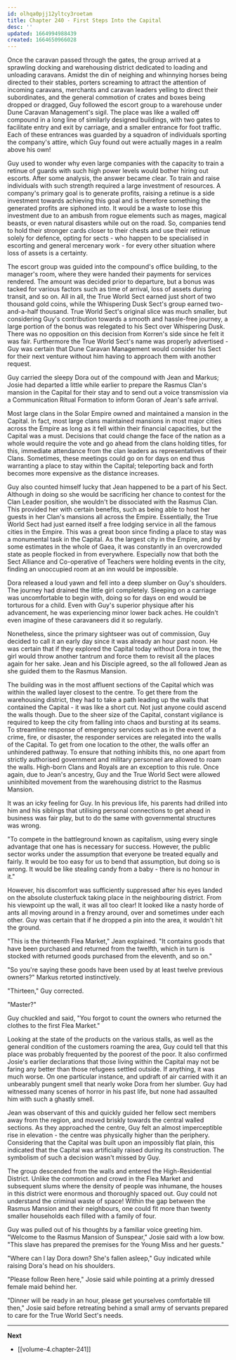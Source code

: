 ```yaml
---
id: olhqa0pjj12yltcy3roetam
title: Chapter 240 - First Steps Into the Capital
desc: ''
updated: 1664994988439
created: 1664650966028
---
```


Once the caravan passed through the gates, the group arrived at a sprawling docking and warehousing district dedicated to loading and unloading caravans. Amidst the din of neighing and whinnying horses being directed to their stables, porters screaming to attract the attention of incoming caravans, merchants and caravan leaders yelling to direct their subordinates, and the general commotion of crates and boxes being dropped or dragged, Guy followed the escort group to a warehouse under Dune Caravan Management's sigil. The place was like a walled off compound in a long line of similarly designed buildings, with two gates to facilitate entry and exit by carriage, and a smaller entrance for foot traffic. Each of these entrances was guarded by a squadron of individuals sporting the company's attire, which Guy found out were actually mages in a realm above his own!

Guy used to wonder why even large companies with the capacity to train a retinue of guards with such high power levels would bother hiring out escorts. After some analysis, the answer became clear. To train and raise individuals with such strength required a large investment of resources. A company's primary goal is to generate profits, raising a retinue is a side investment towards achieving this goal and is therefore something the generated profits are siphoned into. It would be a waste to lose this investment due to an ambush from rogue elements such as mages, magical beasts, or even natural disasters while out on the road. So, companies tend to hold their stronger cards closer to their chests and use their retinue solely for defence, opting for sects - who happen to be specialised in escorting and general mercenary work - for every other situation where loss of assets is a certainty.

The escort group was guided into the compound's office building, to the manager's room, where they were handed their payments for services rendered. The amount was decided prior to departure, but a bonus was tacked for various factors such as time of arrival, loss of assets during transit, and so on. All in all, the True World Sect earned just short of two thousand gold coins, while the Whispering Dusk Sect's group earned two-and-a-half thousand. True World Sect's original slice was much smaller, but considering Guy's contribution towards a smooth and hassle-free journey, a large portion of the bonus was relegated to his Sect over Whispering Dusk. There was no opposition on this decision from Korren's side since he felt it was fair. Furthermore the True World Sect's name was properly advertised - Guy was certain that Dune Caravan Management would consider his Sect for their next venture without him having to approach them with another request.

Guy carried the sleepy Dora out of the compound with Jean and Markus; Josie had departed a little while earlier to prepare the Rasmus Clan's mansion in the Capital for their stay and to send out a voice transmission via a Communication Ritual Formation to inform Goran of Jean's safe arrival.

Most large clans in the Solar Empire owned and maintained a mansion in the Capital. In fact, most large clans maintained mansions in most major cities across the Empire as long as it fell within their financial capacities, but the Capital was a must. Decisions that could change the face of the nation as a whole would require the vote and go ahead from the clans holding titles, for this, immediate attendance from the clan leaders as representatives of their Clans. Sometimes, these meetings could go on for days on end thus warranting a place to stay within the Capital; teleporting back and forth becomes more expensive as the distance increases.

Guy also counted himself lucky that Jean happened to be a part of his Sect. Although in doing so she would be sacrificing her chance to contest for the Clan Leader position, she wouldn't be dissociated with the Rasmus Clan. This provided her with certain benefits, such as being able to host her guests in her Clan's mansions all across the Empire. Essentially, the True World Sect had just earned itself a free lodging service in all the famous cities in the Empire. This was a great boon since finding a place to stay was a monumental task in the Capital. As the largest city in the Empire, and by some estimates in the whole of Gaea, it was constantly in an overcrowded state as people flocked in from everywhere. Especially now that both the Sect Alliance and Co-operative of Teachers were holding events in the city, finding an unoccupied room at an inn would be impossible.

Dora released a loud yawn and fell into a deep slumber on Guy's shoulders. The journey had drained the little girl completely. Sleeping on a carriage was uncomfortable to begin with, doing so for days on end would be torturous for a child. Even with Guy's superior physique after his advancement, he was experiencing minor lower back aches. He couldn't even imagine of these caravaneers did it so regularly.

Nonetheless, since the primary sightseer was out of commission, Guy decided to call it an early day since it was already an hour past noon. He was certain that if they explored the Capital today without Dora in tow, the girl would throw another tantrum and force them to revisit all the places again for her sake. Jean and his Disciple agreed, so the all followed Jean as she guided them to the Rasmus Mansion.

The building was in the most affluent sections of the Capital which was within the walled layer closest to the centre. To get there from the warehousing district, they had to take a path leading up the walls that contained the Capital - it was like a short cut. Not just anyone could ascend the walls though. Due to the sheer size of the Capital, constant vigilance is required to keep the city from falling into chaos and bursting at its seams. To streamline response of emergency services such as in the event of a crime, fire, or disaster, the responder services are relegated into the walls of the Capital. To get from one location to the other, the walls offer an unhindered pathway. To ensure that nothing inhibits this, no one apart from strictly authorised government and military personnel are allowed to roam the walls. High-born Clans and Royals are an exception to this rule. Once again, due to Jean's ancestry, Guy and the True World Sect were allowed uninhibited movement from the warehousing district to the Rasmus Mansion.

It was an icky feeling for Guy. In his previous life, his parents had drilled into him and his siblings that utilising personal connections to get ahead in business was fair play, but to do the same with governmental structures was wrong.

"To compete in the battleground known as capitalism, using every single advantage that one has is necessary for success. However, the public sector works under the assumption that everyone be treated equally and fairly. It would be too easy for us to bend that assumption, but doing so is wrong. It would be like stealing candy from a baby - there is no honour in it."

However, his discomfort was sufficiently suppressed after his eyes landed on the absolute clusterfuck taking place in the neighbouring district. From his viewpoint up the wall, it was all too clear! It looked like a nasty horde of ants all moving around in a frenzy around, over and sometimes under each other. Guy was certain that if he dropped a pin into the area, it wouldn't hit the ground.

"This is the thirteenth Flea Market," Jean explained. "It contains goods that have been purchased and returned from the twelfth, which in turn is stocked with returned goods purchased from the eleventh, and so on."

"So you're saying these goods have been used by at least twelve previous owners?" Markus retorted instinctively.

"Thirteen," Guy corrected.

"Master?"

Guy chuckled and said, "You forgot to count the owners who returned the clothes to the first Flea Market."

Looking at the state of the products on the various stalls, as well as the general condition of the customers roaming the area, Guy could tell that this place was probably frequented by the poorest of the poor. It also confirmed Josie's earlier declarations that those living within the Capital may not be faring any better than those refugees settled outside. If anything, it was much worse. On one particular instance, and updraft of air carried with it an unbearably pungent smell that nearly woke Dora from her slumber. Guy had witnessed many scenes of horror in his past life, but none had assaulted him with such a ghastly smell.

Jean was observant of this and quickly guided her fellow sect members away from the region, and moved briskly towards the central walled sections. As they approached the centre, Guy felt an almost imperceptible rise in elevation - the centre was physically higher than the periphery. Considering that the Capital was built upon an impossibly flat plain, this indicated that the Capital was artificially raised during its construction. The symbolism of such a decision wasn't missed by Guy.

The group descended from the walls and entered the High-Residential District. Unlike the commotion and crowd in the Flea Market and subsequent slums where the density of people was inhumane, the houses in this district were enormous and thoroughly spaced out. Guy could not understand the criminal waste of space! Within the gap between the Rasmus Mansion and their neighbours, one could fit more than twenty smaller households each filled with a family of four.

Guy was pulled out of his thoughts by a familiar voice greeting him. "Welcome to the Rasmus Mansion of Sunspear," Josie said with a low bow. "This slave has prepared the premises for the Young Miss and her guests."

"Where can I lay Dora down? She's fallen asleep," Guy indicated while raising Dora's head on his shoulders.

"Please follow Reen here," Josie said while pointing at a primly dressed female maid behind her.

"Dinner will be ready in an hour, please get yourselves comfortable till then," Josie said before retreating behind a small army of servants prepared to care for the True World Sect's needs.

____

**Next**
* [[volume-4.chapter-241]]
